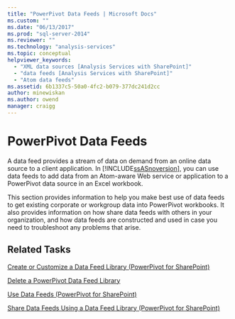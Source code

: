 ```yaml
---
title: "PowerPivot Data Feeds | Microsoft Docs"
ms.custom: ""
ms.date: "06/13/2017"
ms.prod: "sql-server-2014"
ms.reviewer: ""
ms.technology: "analysis-services"
ms.topic: conceptual
helpviewer_keywords: 
  - "XML data sources [Analysis Services with SharePoint]"
  - "data feeds [Analysis Services with SharePoint]"
  - "Atom data feeds"
ms.assetid: 6b1337c5-50a0-4fc2-b079-377dc241d2cc
author: minewiskan
ms.author: owend
manager: craigg
---
```

# PowerPivot Data Feeds
  A data feed provides a stream of data on demand from an online data source to a client application. In [!INCLUDE[ssASnoversion](../../includes/ssasnoversion-md.md)], you can use data feeds to add data from an Atom-aware Web service or application to a PowerPivot data source in an Excel workbook.  
  
 This section provides information to help you make best use of data feeds to get existing corporate or workgroup data into PowerPivot workbooks. It also provides information on how share data feeds with others in your organization, and how data feeds are constructed and used in case you need to troubleshoot any problems that arise.  
  
## Related Tasks  
 [Create or Customize a Data Feed Library &#40;PowerPivot for SharePoint&#41;](create-or-customize-a-data-feed-library-power-pivot-for-sharepoint.md)  
  
 [Delete a PowerPivot Data Feed Library](delete-a-power-pivot-data-feed-library.md)  
  
 [Use Data Feeds &#40;PowerPivot for SharePoint&#41;](use-data-feeds-power-pivot-for-sharepoint.md)  
  
 [Share Data Feeds Using a Data Feed Library &#40;PowerPivot for SharePoint&#41;](share-data-feeds-using-a-data-feed-library-power-pivot-for-sharepoint.md)  
  
  

